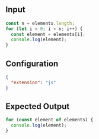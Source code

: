 
## Input
```javascript input
const n = elements.length;
for (let i = 0; i < n; i++) {
  const element = elements[i];
  console.log(element);
}
```

## Configuration
```json configuration
{
  "extension": "js"
}
```

## Expected Output
```javascript expected output
for (const element of elements) {
  console.log(element);
}
```
